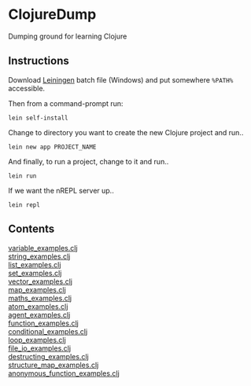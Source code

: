 # ClojureDump
Dumping ground for learning Clojure

## Instructions

Download [Leiningen](https://leiningen.org/) batch file (Windows) and put somewhere `%PATH%` accessible.

Then from a command-prompt run:

```
lein self-install
```

Change to directory you want to create the new Clojure project and run..

```
lein new app PROJECT_NAME
```

And finally, to run a project, change to it and run..

```
lein run
```

If we want the nREPL server up..

```
lein repl
```

## Contents

[variable_examples.clj](https://github.com/James-P-D/ClojureDump/tree/master/src/clojurenoob/src/clojurenoob/variable_examples.clj)  
[string_examples.clj](https://github.com/James-P-D/ClojureDump/tree/master/src/clojurenoob/src/clojurenoob/string_examples.clj)  
[list_examples.clj](https://github.com/James-P-D/ClojureDump/tree/master/src/clojurenoob/src/clojurenoob/list_examples.clj)  
[set_examples.clj](https://github.com/James-P-D/ClojureDump/tree/master/src/clojurenoob/src/clojurenoob/set_examples.clj)  
[vector_examples.clj](https://github.com/James-P-D/ClojureDump/tree/master/src/clojurenoob/src/clojurenoob/vector_examples.clj)  
[map_examples.clj](https://github.com/James-P-D/ClojureDump/tree/master/src/clojurenoob/src/clojurenoob/map_examples.clj)  
[maths_examples.clj](https://github.com/James-P-D/ClojureDump/tree/master/src/clojurenoob/src/clojurenoob/maths_examples.clj)  
[atom_examples.clj](https://github.com/James-P-D/ClojureDump/tree/master/src/clojurenoob/src/clojurenoob/atom_examples.clj)  
[agent_examples.clj](https://github.com/James-P-D/ClojureDump/tree/master/src/clojurenoob/src/clojurenoob/agent_examples.clj)  
[function_examples.clj](https://github.com/James-P-D/ClojureDump/tree/master/src/clojurenoob/src/clojurenoob/function_examples.clj)  
[conditional_examples.clj](https://github.com/James-P-D/ClojureDump/tree/master/src/clojurenoob/src/clojurenoob/conditional_examples.clj)  
[loop_examples.clj](https://github.com/James-P-D/ClojureDump/tree/master/src/clojurenoob/src/clojurenoob/loop_examples.clj)  
[file_io_examples.clj](https://github.com/James-P-D/ClojureDump/tree/master/src/clojurenoob/src/clojurenoob/file_io_examples.clj)  
[destructing_examples.clj](https://github.com/James-P-D/ClojureDump/tree/master/src/clojurenoob/src/clojurenoob/destructing_examples.clj)  
[structure_map_examples.clj](https://github.com/James-P-D/ClojureDump/tree/master/src/clojurenoob/src/clojurenoob/structure_map_examples.clj)  
[anonymous_function_examples.clj](https://github.com/James-P-D/ClojureDump/tree/master/src/clojurenoob/src/clojurenoob/anonymous_function_examples.clj)  
